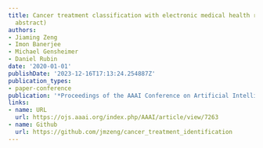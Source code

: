 ```yaml
---
title: Cancer treatment classification with electronic medical health records (student
  abstract)
authors:
- Jiaming Zeng
- Imon Banerjee
- Michael Gensheimer
- Daniel Rubin
date: '2020-01-01'
publishDate: '2023-12-16T17:13:24.254887Z'
publication_types:
- paper-conference
publication: '*Proceedings of the AAAI Conference on Artificial Intelligence*'
links:
- name: URL
  url: https://ojs.aaai.org/index.php/AAAI/article/view/7263
- name: Github
  url: https://github.com/jmzeng/cancer_treatment_identification
---
```

